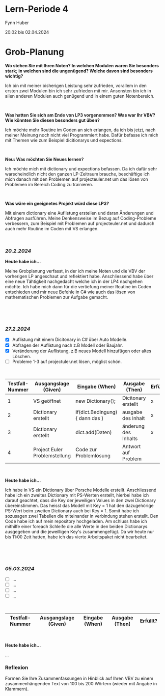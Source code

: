 # Lern-Periode 4
Fynn Huber

20.02 bis 02.04.2024

# Grob-Planung

 **Wo stehen Sie mit Ihren Noten? In welchen Modulen waren Sie besonders stark; in welchen sind die ungenügend? Welche davon sind besonders wichtig?**

Ich bin mit meiner bisherigen Leistung sehr zufrieden, vorallem in den ersten zwei Modulen bin ich sehr zufrieden mit mir. 
Ansonsten bin ich in allen anderen Modulen auch genügend und in einem guten Notenbereich.

&nbsp;

 **Was hatten Sie sich am Ende von LP3 vorgenommen? Was war Ihr VBV? Wie könnten Sie diesen besonders gut üben?**

Ich möchte mehr Routine im Coden an sich erlangen, da ich bis jetzt, nach meiner Meinung noch nicht viel Programmiert habe. 
Dafür befasse ich mich mit Themen wie zum Beispiel dicitionarys und expections.

&nbsp;

 **Neu: Was möchten Sie Neues lernen?**
 
Ich möchte mich mit dictionary und expections befassen. Da ich dafür sehr warscheindlich nicht den ganzen LP-Zeitraum brauche, 
beschäftige ich mich danach mit den Problemen auf projecteuler.net um das lösen von Problemen im Bereich Coding zu trainieren.

&nbsp;

 **Was wäre ein geeignetes Projekt würd diese LP3?**
 
Mit einem dictionary eine Auflistung erstellen und daran Änderungen und Abfragen ausführen.
Meine Denkensweise im Bezug auf Coding-Probleme verbessern, zum Beispiel mit Problemen auf projecteuler.net und dadurch auch mehr Routine im Coden mit VS erlangen.

&nbsp;

### *20.2.2024*

**Heute habe ich...**

 Meine Grobplanung verfasst, in der ich meine Noten und die VBV der vorherigen LP angeschaut und reflektiert habe. Anschliessend habe über eine neue Tähtigkeit 
nachgedacht welche ich in der LP4 nachgehen möchte. Ich habe mich dann für die vertiefung meiner Routine im Coden entschieden und mir neue Befehle in C# wie auch das lösen von mathematischen Problemen zur Aufgabe gemacht.

&nbsp;

&nbsp;

### *27.2.2024*

- [x] Auflistung mit einem Dicitonary in C# über Auto Modelle.    
- [x] Abfragen der Auflistung  nach z.B Modell oder Baujahr.    
- [x] Veränderung der Auflistung, z.B neues Modell hinzufügen oder altes Löschen.    
- [ ] Probleme 1-3 auf projectuler.net lösen, möglist schön.       

&nbsp;

| Testfall-Nummer | Ausgangslage (Given) |	Eingabe (When) | Ausgabe (Then) | Erfüllt? | 
|-----------------|----------------------|----------------|----------------|----------|
1 | VS geöffnet | new Dictionary<Datentyp>(); | Dicitonary erstellt | x |	   	
2 | Dictionary erstellt | if(dict.Bedingung){ dann das } | ausgabe des Inhalt | x |
3 | Dictionary erstellt | dict.add(Daten) | änderung des Inhalts | x |
4 |		   Project Euler Problemstellung | Code zur Problemlösung | Antwort auf Problem | | 

&nbsp;

 **Heute habe ich...**

Ich habe in VS ein Dictionary über Porsche Modelle erstellt. Anschliessend habe ich ein zweites Dictionary mit PS-Werten erstellt, hierbei habe ich darauf geachtet, dass die Key der jeweiligen Values in den zwei Dictionary übereinstimmen. Das heisst das Modell mit Key = 1 hat den dazugehörige PS-Wert beim zweiten Dictionary auch bei Key = 1. Somit habe ich sozusagen zwei Tabellen die miteinander in verbindung stehen erstellt. Den Code habe ich auf mein repository hochgeladen. Am schluss habe ich mithilfe einer foreach Schleife die alle Werte in den beiden Dictionarys ausgegeben und die jeweilligen Key's zusammengefügt.
Da wir heute nur bis 11:00 Zeit hatten, habe ich das vierte Arbeitspaket nicht bearbeitet. 

&nbsp;

&nbsp;

### *05.03.2024*

- [ ] ...
- [ ] ...
- [ ] ...
- [ ] ...    

&nbsp;

| Testfall-Nummer | Ausgangslage (Given) |	Eingabe (When) | Ausgabe (Then) | Erfüllt? | 
|-----------------|----------------------|----------------|----------------|----------|

&nbsp;

 **Heute habe ich...**

...

 
### Reflexion
Formen Sie Ihre Zusammenfassungen in Hinblick auf Ihren VBV zu einem zusammenhängenden Text von 100 bis 200 Wörtern (wieder mit Angabe in Klammern).
